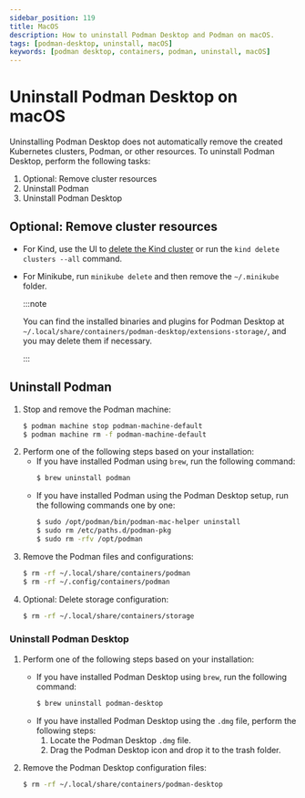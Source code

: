 ```yaml
---
sidebar_position: 119
title: MacOS
description: How to uninstall Podman Desktop and Podman on macOS.
tags: [podman-desktop, uninstall, macOS]
keywords: [podman desktop, containers, podman, uninstall, macOS]
---
```


# Uninstall Podman Desktop on macOS

Uninstalling Podman Desktop does not automatically remove the created Kubernetes clusters, Podman, or other resources. To uninstall Podman Desktop, perform the following tasks:

1. Optional: Remove cluster resources
1. Uninstall Podman
1. Uninstall Podman Desktop

## Optional: Remove cluster resources

- For Kind, use the UI to [delete the Kind cluster](/docs/kind/deleting-your-kind-cluster) or run the `kind delete clusters --all` command.
- For Minikube, run `minikube delete` and then remove the `~/.minikube` folder.

  :::note

  You can find the installed binaries and plugins for Podman Desktop at `~/.local/share/containers/podman-desktop/extensions-storage/`, and you may delete them if necessary.

  :::

## Uninstall Podman

1. Stop and remove the Podman machine:
   ```sh
   $ podman machine stop podman-machine-default
   $ podman machine rm -f podman-machine-default
   ```
1. Perform one of the following steps based on your installation:
   - If you have installed Podman using `brew`, run the following command:
     ```sh
     $ brew uninstall podman
     ```
   - If you have installed Podman using the Podman Desktop setup, run the following commands one by one:
     ```sh
     $ sudo /opt/podman/bin/podman-mac-helper uninstall
     $ sudo rm /etc/paths.d/podman-pkg
     $ sudo rm -rfv /opt/podman
     ```
1. Remove the Podman files and configurations:
   ```sh
   $ rm -rf ~/.local/share/containers/podman
   $ rm -rf ~/.config/containers/podman
   ```
1. Optional: Delete storage configuration:
   ```sh
   $ rm -rf ~/.local/share/containers/storage
   ```

### Uninstall Podman Desktop

1. Perform one of the following steps based on your installation:

   - If you have installed Podman Desktop using `brew`, run the following command:
     ```sh
     $ brew uninstall podman-desktop
     ```
   - If you have installed Podman Desktop using the `.dmg` file, perform the following steps:
     1. Locate the Podman Desktop `.dmg` file.
     1. Drag the Podman Desktop icon and drop it to the trash folder.

1. Remove the Podman Desktop configuration files:
   ```sh
   $ rm -rf ~/.local/share/containers/podman-desktop
   ```
